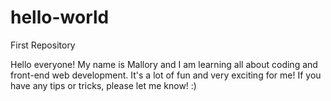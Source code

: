 # hello-world
First Repository

Hello everyone!
  My name is Mallory and I am learning all about coding and front-end web development. It's a lot of fun and very exciting for me! If you have any tips or tricks, please let me know! :)
